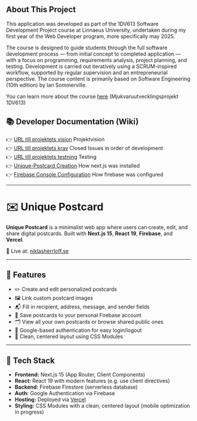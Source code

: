 ## About This Project

This application was developed as part of the 1DV613 Software Development Project course at Linnaeus University, undertaken during my first year of the Web Developer program, more specifically may 2025.

The course is designed to guide students through the full software development process — from initial concept to completed application — with a focus on programming, requirements analysis, project planning, and testing. Development is carried out iteratively using a SCRUM-inspired workflow, supported by regular supervision and an entrepreneurial perspective. The course content is primarily based on Software Engineering (10th edition) by Ian Sommerville.

You can learn more about the course [here](https://coursepress.lnu.se/kurser/mjukvaruutvecklingsprojekt/) (Mjukvaruutvecklingsprojekt 1DV613)

## 📚 Developer Documentation (Wiki)

👉 [URL till projektets vision](https://github.com/niklasgolf/unique-postcard/wiki/Projektvision) Projektvision  
👉 [URL till projektets krav](https://github.com/niklasgolf/unique-postcard/issues?q=is%3Aissue%20state%3Aclosed) Closed Issues in order of development  
👉 [URL till projektets testning](https://github.com/niklasgolf/unique-postcard/wiki/Testing) Testing  
👉 [Unique-Postcard Creation](https://github.com/niklasgolf/unique-postcard/wiki/Unique%E2%80%90Postcard-Creation) How next.js was installed  
👉 [Firebase Console Configuration](https://github.com/niklasgolf/unique-postcard/wiki/Firebase-Console-Configuration) How firebase was configured

---

# ✉️ Unique Postcard

**Unique Postcard** is a minimalist web app where users can create, edit, and share digital postcards. Built with **Next.js 15**, **React 19**, **Firebase**, and **Vercel**.

📍 Live at: [niklasherrloff.se](https://niklasherrloff.se)

---

## 🌟 Features

- ✏️ Create and edit personalized postcards
- 🖼️ Link custom postcard images
- 📬 Fill in recipient, address, message, and sender fields
- 💾 Save postcards to your personal Firebase account
- 🗂️ View all your own postcards or browse shared public ones
- 🔐 Google-based authentication for easy login/logout
- 🎯 Clean, centered layout using CSS Modules

---

## 🧱 Tech Stack

- **Frontend:** Next.js 15 (App Router, Client Components)
- **React:** React 19 with modern features (e.g. use client directives)
- **Backend:** Firebase Firestore (serverless database)
- **Auth:** Google Authentication via Firebase
- **Hosting:** Deployed via [Vercel](https://vercel.com)
- **Styling:** CSS Modules with a clean, centered layout (mobile optimization in progress)
